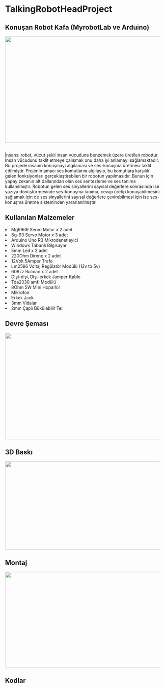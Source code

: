 # TalkingRobotHeadProject
## Konuşan Robot Kafa (MyrobotLab ve Arduino) 

<p align="center">
  <img width="518" height="345" src="https://github.com/celikslab/TalkingRobotHead/blob/main/%C4%B0mages/robot.JPG">
</p>

<br>İnsansı robot, vücut şekli insan vücuduna benzemek üzere üretilen robottur. İnsan vücudunu taklit etmeye çalışmak onu daha iyi anlamayı sağlamaktadır. Bu projede insanın konuşmayı algılaması ve ses-konuşma üretmesi taklit edilmiştir. Projenin amacı ses komutlarını algılayıp, bu komutlara karşılık gelen fonksiyonları gerçekleştirebilen bir robotun yapılmasıdır. Bunun için yapay zekanın alt dallarından olan ses sentezleme ve ses tanıma kullanılmıştır. Robotun gelen ses sinyallerini sayısal değerlere sonrasında ise yazıya dönüştürmesinde ses-konuşma tanıma, cevap üretip konuşabilmesini sağlamak için de ses sinyallerini sayısal değerlere çevirebilmesi için ise ses-konuşma üretme sisteminden yararlanılmıştır.</li>

## Kullanılan Malzemeler

<li>Mg996R Servo Motor x 2 adet</li>
<li>Sg-90 Servo Motor x 3 adet</li>
<li>Arduino Uno R3 Mikrodenetleyici</li>
<li>Windows Tabanlı Bilgisayar</li>
<li>5mm Led x 2 adet </li>
<li>220Ohm Direnç x 2 adet</li>
<li>12Volt 5Amper Trafo </li>
<li>Lm2596 Voltaj Regülatör Modülü (12v to 5v)</li>
<li>608zz Rulman x 2 adet</li>
<li>Dişi-dişi, Dişi-erkek Jumper Kablo</li>
<li>Tda2030 amfi Modülü</li>
<li>8Ohm 5W Mini Hoparlör</li>
<li>Mikrofon</li>
<li>Erkek Jack</li>
<li>3mm Vidalar</li>
<li>2mm Çaplı Bükülebilir Tel</li>


## Devre Şeması

<p align="center">
  <img width="518" height="345" src="https://github.com/celikslab/TalkingRobotHead/blob/main/%C4%B0mages/CircuitSchematic.png">
</p>



## 3D Baskı

<p align="center">
  <img width="533" height="287" src="https://github.com/celikslab/TalkingRobotHead/blob/main/%C4%B0mages/cura.PNG">
</p>

## Montaj

<p align="center">
  <img width="615" height="310" src="https://github.com/celikslab/TalkingRobotHead/blob/main/%C4%B0mages/design.png">
</p>

## Kodlar
